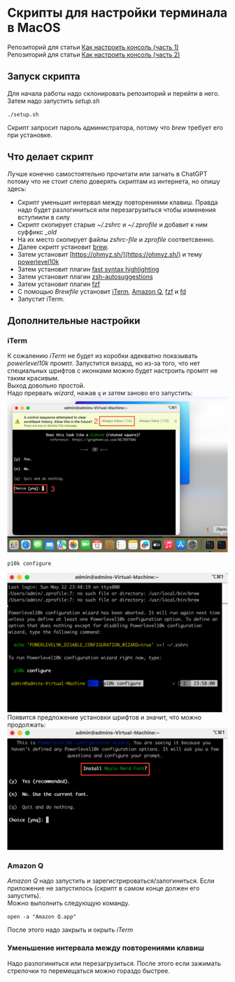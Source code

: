 # Скрипты для настройки терминала в MacOS
Репозиторий для статьи [Как настроить консоль (часть 1)](https://medium.com/@anton.smolianin/%D0%BA%D0%B0%D0%BA-%D0%BD%D0%B0%D1%81%D1%82%D1%80%D0%BE%D0%B8%D1%82%D1%8C-%D0%BA%D0%BE%D0%BD%D1%81%D0%BE%D0%BB%D1%8C-%D1%87%D0%B0%D1%81%D1%82%D1%8C-1-7c277cb18443)  
Репозиторий для статьи [Как настроить консоль (часть 2)](https://medium.com/@anton.smolianin/%D0%BA%D0%B0%D0%BA-%D0%BD%D0%B0%D1%81%D1%82%D1%80%D0%BE%D0%B8%D1%82%D1%8C-%D0%BA%D0%BE%D0%BD%D1%81%D0%BE%D0%BB%D1%8C-%D1%87%D0%B0%D1%81%D1%82%D1%8C-2-1f24c54becd4)
## Запуск скрипта
Для начала работы надо склонировать репозиторий и перейти в него. Затем надо запустить *setup.sh*
```
./setup.sh
```
Скрипт запросит пароль администратора, потому что *brew* требует его при установке.
## Что делает скрипт
Лучше конечно самостоятельно прочитати или загнать в ChatGPT потому что не стоит слепо доверять скриптам из интернета, но опишу здесь:
- Скрипт уменьшит интервал между повторениями клавиш. Правда надо будет разлогиниться или перезагрузиться чтобы изменения вступиили в силу
- Скрипт скопирует старые *~/.zshrc* и *~/.zprofile* и добавит к ним суффикс *_old*
- На их место скопирует файлы *zshrc-file* и *zprofile* соответсвенно.
- Далее скрипт установит [brew](https://brew.sh/).
- Затем установит [https://ohmyz.sh/](https://ohmyz.sh/) и тему [powerlevel10k](https://github.com/romkatv/powerlevel10k)
- Затем установит плагин [fast syntax highlighting](https://github.com/zdharma-continuum/fast-syntax-highlighting)
- Затем установит плагин [zsh-autosuggestions](https://github.com/zsh-users/zsh-autosuggestions/blob/master/INSTALL.md)
- Затем установит плагин [fzf](https://github.com/ohmyzsh/ohmyzsh/tree/master/plugins/fzf)
- С помощью *Brewfile* установит [iTerm](https://iterm2.com/), [Amazon Q](https://aws.amazon.com/q/), [fzf](https://github.com/junegunn/fzf) и [fd](https://github.com/sharkdp/fd)
- Запустит iTerm.

## Дополнительные настройки
### iTerm
К сожалению *iTerm* не будет из коробки адекватно показывать *powerlevel10k* промпт. Запустится визард, но из-за того, что нет специальных
шрифтов с иконками можно будет настроить промпт не таким красивым.  
Выход довольно простой.  
Надо прервать *wizard*, нажав `q` и затем заново его запустить:
![завершение визарда](images/wizard_stop.png)
```
p10k configure
```
![запуск конфигурации](images/configure_launch.png)
Появится предложение установки шрифтов и значит, что можно продолжать:
![шрифты появились](images/font_appear.png)


### Amazon Q
*Amazon Q* надо запустить и зарегистрироваться/залогиниться.
Если приложение не запустилось (скрипт в самом конце должен его запустить).  
Можно выполнить следующую команду.
```
open -a "Amazon Q.app"
```
После этого надо закрыть и окрыть *iTerm*
### Уменьшение интервала между повторениями клавиш
Надо разлогиниться или перезагрузиться. После этого если зажимать стрелочки то перемещаться можно гораздо быстрее.
